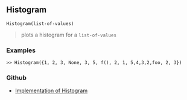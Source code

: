 ## Histogram 

```
Histogram(list-of-values)
```

> plots a histogram for a `list-of-values`

### Examples
 
```
>> Histogram({1, 2, 3, None, 3, 5, f(), 2, 1, 5,4,3,2,foo, 2, 3})
```
 
### Github
* [Implementation of Histogram](https://github.com/axkr/symja_android_library/blob/master/symja_android_library/matheclipse-core/src/main/java/org/matheclipse/core/builtin/ManipulateFunction.java#L1962) 

